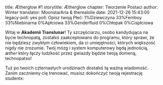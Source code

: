 title: Ætherglow #1
storytitle: Ætherglow 
chapter: Tworzenie Postaci
author: Winter
translator: MoonstarAria & therealolie
date: 2021-12-26 15:43:00
legacy-poll: yes
poll: Opisz twoją Płeć:
      1%Dziewczyna
      33%Femboy
      33%Niebinarna
      0%Apłciowa
      33%Genderfluid
      0%Chłopak
      0%Cispłciowa

Witaj w **Akademii Translunar**!  Ty szczęściarzu, osobo kandydująca na bycie technopatą, zostałxś zaakceptowanx do programu, który sprawi, że nie będziesz zwykłym człowiekiem, da ci umiejętności, których większość nigdy nie zrozumie.  Twój mózg i system komputerowy będą jednością, *æther* który łączy ludzkość przez gwiazdy będzie twoją domeną, technopatxo!

Tuż po twoich czternastych urodzinach dostałxś tą ważną wiadomość.  Zanim zaczniemy cię trenować, musisz dokończyć twoją rejestrację studentx:
